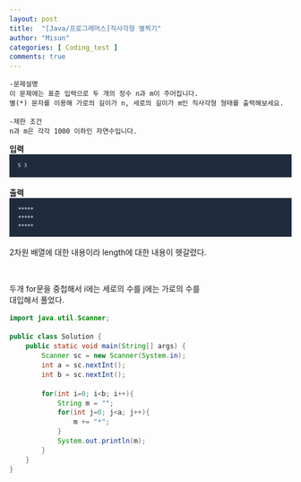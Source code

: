 ```yaml
---
layout: post
title:  "[Java/프로그래머스]직사각형 별찍기"
author: "Misun"
categories: [ Coding_test ]
comments: true
---
```

```
-문제설명
이 문제에는 표준 입력으로 두 개의 정수 n과 m이 주어집니다.
별(*) 문자를 이용해 가로의 길이가 n, 세로의 길이가 m인 직사각형 형태를 출력해보세요.

-제한 조건
n과 m은 각각 1000 이하인 자연수입니다.
```
<b>입력</b>
![Image with caption](../img/Coding/14_1.png "input")
<br />

<b>출력</b>
![Image with caption](../img/Coding/14_2.png "output")
<br />

2차원 배열에 대한 내용이라 length에 대한 내용이 헷갈렸다.

<br />

두개 for문을 중첩해서 i에는 세로의 수를 j에는 가로의 수를<br />
대입해서 풀었다.
```java
import java.util.Scanner;

public class Solution {
    public static void main(String[] args) {
        Scanner sc = new Scanner(System.in);
        int a = sc.nextInt();
        int b = sc.nextInt();
        
        for(int i=0; i<b; i++){
            String m = "";
            for(int j=0; j<a; j++){
                m += "*";        
            }
            System.out.println(m);
        }
    }
}
```